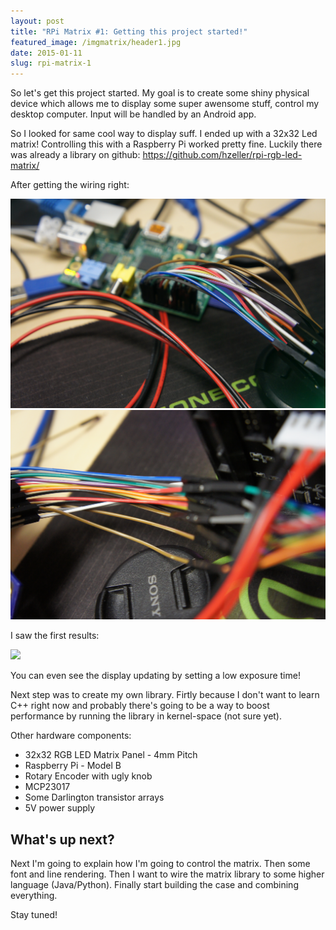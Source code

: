 ```yaml
---
layout: post
title: "RPi Matrix #1: Getting this project started!"
featured_image: /imgmatrix/header1.jpg
date: 2015-01-11
slug: rpi-matrix-1
---
```


So let's get this project started. My goal is to create some shiny physical device which allows me to display some super awensome stuff, control my desktop computer. Input will be handled by an Android app.

So I looked for same cool way to display suff. I ended up with a 32x32 Led matrix!
Controlling this with a Raspberry Pi worked pretty fine. Luckily there was already a library on github: https://github.com/hzeller/rpi-rgb-led-matrix/

After getting the wiring right:

![](/img/matrix/DSC05771.JPG)
![](/img/matrix/DSC05770.JPG)

I saw the first results:

![](/img/matrix/DSC05763.JPG)

You can even see the display updating by setting a low exposure time!

Next step was to create my own library. Firtly because I don't want to learn C++ right now and probably there's going to be a way to boost performance by running the library in kernel-space (not sure yet).

Other hardware components:

- 32x32 RGB LED Matrix Panel - 4mm Pitch
- Raspberry Pi - Model B
- Rotary Encoder with ugly knob
- MCP23017 
- Some Darlington transistor arrays
- 5V power supply



## What's up next?

Next I'm going to explain how I'm going to control the matrix. Then some font and line rendering. Then I want to wire the matrix library to some higher language (Java/Python). Finally start building the case and combining everything.

Stay tuned!



